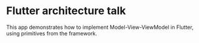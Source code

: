 # Flutter architecture talk 

This app demonstrates how to implement Model-View-ViewModel in
Flutter, using primitives from the framework.

